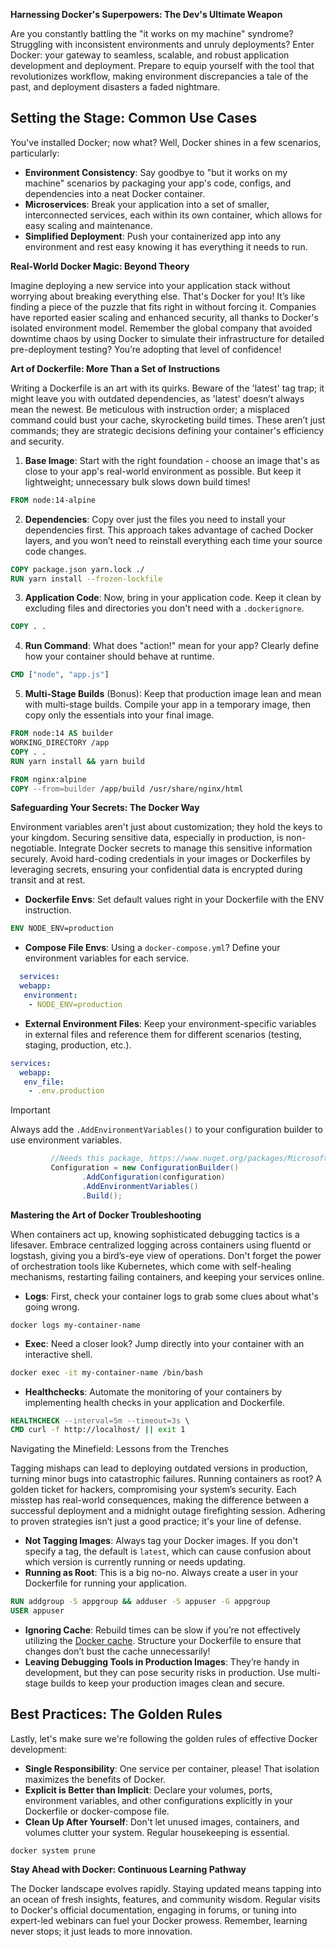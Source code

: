 **Harnessing Docker's Superpowers: The Dev's Ultimate Weapon**

Are you constantly battling the "it works on my machine" syndrome? Struggling with inconsistent environments and unruly deployments? Enter Docker: your gateway to seamless, scalable, and robust application development and deployment. Prepare to equip yourself with the tool that revolutionizes workflow, making environment discrepancies a tale of the past, and deployment disasters a faded nightmare.

## Setting the Stage: Common Use Cases

You've installed Docker; now what? Well, Docker shines in a few scenarios, particularly:

- **Environment Consistency**: Say goodbye to "but it works on my machine" scenarios by packaging your app's code, configs, and dependencies into a neat Docker container.
- **Microservices**: Break your application into a set of smaller, interconnected services, each within its own container, which allows for easy scaling and maintenance.
- **Simplified Deployment**: Push your containerized app into any environment and rest easy knowing it has everything it needs to run.  

**Real-World Docker Magic: Beyond Theory**

Imagine deploying a new service into your application stack without worrying about breaking everything else. That's Docker for you! It’s like finding a piece of the puzzle that fits right in without forcing it. Companies have reported easier scaling and enhanced security, all thanks to Docker's isolated environment model. Remember the global company that avoided downtime chaos by using Docker to simulate their infrastructure for detailed pre-deployment testing? You’re adopting that level of confidence!

**Art of Dockerfile: More Than a Set of Instructions**

Writing a Dockerfile is an art with its quirks. Beware of the 'latest' tag trap; it might leave you with outdated dependencies, as 'latest' doesn’t always mean the newest. Be meticulous with instruction order; a misplaced command could bust your cache, skyrocketing build times. These aren’t just commands; they are strategic decisions defining your container's efficiency and security.

1. **Base Image**: Start with the right foundation - choose an image that's as close to your app's real-world environment as possible. But keep it lightweight; unnecessary bulk slows down build times!
```Dockerfile
FROM node:14-alpine
```

2. **Dependencies**: Copy over just the files you need to install your dependencies first. This approach takes advantage of cached Docker layers, and you won’t need to reinstall everything each time your source code changes. 
```Dockerfile
COPY package.json yarn.lock ./
RUN yarn install --frozen-lockfile
```

3. **Application Code**: Now, bring in your application code. Keep it clean by excluding files and directories you don't need with a `.dockerignore`.   
```Dockerfile
COPY . .
```

4. **Run Command**: What does "action!" mean for your app? Clearly define how your container should behave at runtime.
```Dockerfile
CMD ["node", "app.js"]
```

5. **Multi-Stage Builds** (Bonus): Keep that production image lean and mean with multi-stage builds. Compile your app in a temporary image, then copy only the essentials into your final image.
```Dockerfile
FROM node:14 AS builder
WORKING_DIRECTORY /app
COPY . .
RUN yarn install && yarn build

FROM nginx:alpine
COPY --from=builder /app/build /usr/share/nginx/html
```

**Safeguarding Your Secrets: The Docker Way**

Environment variables aren't just about customization; they hold the keys to your kingdom. Securing sensitive data, especially in production, is non-negotiable. Integrate Docker secrets to manage this sensitive information securely. Avoid hard-coding credentials in your images or Dockerfiles by leveraging secrets, ensuring your confidential data is encrypted during transit and at rest.

- **Dockerfile Envs**: Set default values right in your Dockerfile with the ENV instruction.
```Dockerfile
ENV NODE_ENV=production
```

- **Compose File Envs**: Using a `docker-compose.yml`? Define your environment variables for each service.
```yaml
  services:
  webapp:
   environment:
    - NODE_ENV=production

```

- **External Environment Files**: Keep your environment-specific variables in external files and reference them for different scenarios (testing, staging, production, etc.).
```yaml
services:
  webapp:
   env_file:
    - .env.production

```

> [!IMPORTANT]
> Always add the `.AddEnvironmentVariables()` to your configuration builder to use environment variables.

```csharp
         //Needs this package, https://www.nuget.org/packages/Microsoft.Extensions.Configuration/
         Configuration = new ConfigurationBuilder()
                .AddConfiguration(configuration)
                .AddEnvironmentVariables()
                .Build();
```


**Mastering the Art of Docker Troubleshooting**

When containers act up, knowing sophisticated debugging tactics is a lifesaver. Embrace centralized logging across containers using fluentd or logstash, giving you a bird’s-eye view of operations. Don't forget the power of orchestration tools like Kubernetes, which come with self-healing mechanisms, restarting failing containers, and keeping your services online.

- **Logs**: First, check your container logs to grab some clues about what's going wrong.
```shell
docker logs my-container-name
```

- **Exec**: Need a closer look? Jump directly into your container with an interactive shell.
```bash
docker exec -it my-container-name /bin/bash
```

- **Healthchecks**: Automate the monitoring of your containers by implementing health checks in your application and Dockerfile.
```Dockerfile
HEALTHCHECK --interval=5m --timeout=3s \
CMD curl -f http://localhost/ || exit 1
```

Navigating the Minefield: Lessons from the Trenches

Tagging mishaps can lead to deploying outdated versions in production, turning minor bugs into catastrophic failures. Running containers as root? A golden ticket for hackers, compromising your system’s security. Each misstep has real-world consequences, making the difference between a successful deployment and a midnight outage firefighting session. Adhering to proven strategies isn’t just a good practice; it's your line of defense.

- **Not Tagging Images**: Always tag your Docker images. If you don't specify a tag, the default is `latest`, which can cause confusion about which version is currently running or needs updating.
- **Running as Root**: This is a big no-no. Always create a user in your Dockerfile for running your application.

```Dockerfile
RUN addgroup -S appgroup && adduser -S appuser -G appgroup
USER appuser
```

- **Ignoring Cache**: Rebuild times can be slow if you’re not effectively utilizing the [Docker cache](DockerCache.md). Structure your Dockerfile to ensure that changes don’t bust the cache unnecessarily!
- **Leaving Debugging Tools in Production Images**: They’re handy in development, but they can pose security risks in production. Use multi-stage builds to keep your production images clean and secure.


## Best Practices: The Golden Rules

Lastly, let's make sure we're following the golden rules of effective Docker development:

- **Single Responsibility**: One service per container, please! That isolation maximizes the benefits of Docker.
- **Explicit is Better than Implicit**: Declare your volumes, ports, environment variables, and other configurations explicitly in your Dockerfile or docker-compose file.
- **Clean Up After Yourself**: Don't let unused images, containers, and volumes clutter your system. Regular housekeeping is essential.
```shell
docker system prune
```
**Stay Ahead with Docker: Continuous Learning Pathway**

The Docker landscape evolves rapidly. Staying updated means tapping into an ocean of fresh insights, features, and community wisdom. Regular visits to Docker's official documentation, engaging in forums, or tuning into expert-led webinars can fuel your Docker prowess. Remember, learning never stops; it just leads to more innovation.
